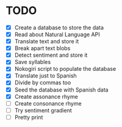 # TODO

- [x] Create a database to store the data
- [x] Read about Natural Language API
- [x] Translate text and store it
- [x] Break apart text blobs
- [x] Detect sentiment and store it
- [x] Save syllables
- [x] Nokogiri script to populate the database
- [x] Translate just to Spanish
- [x] Divide by commas too
- [x] Seed the database with Spanish data
- [x] Create assonance rhyme
- [ ] Create consonance rhyme
- [ ] Try sentiment gradient
- [ ] Pretty print
